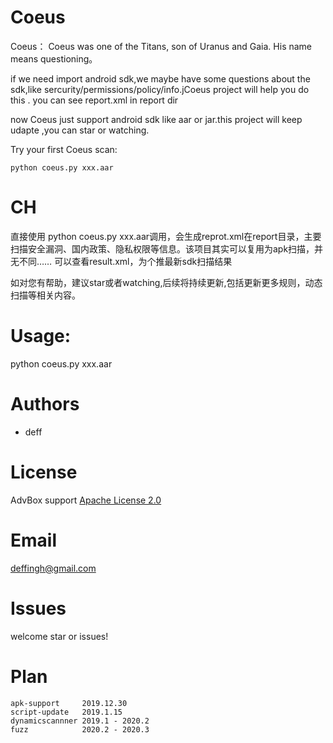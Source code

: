 # Coeus

Coeus：
  Coeus was one of the Titans, son of Uranus and Gaia. His name means questioning。
  
  if we need import android sdk,we maybe have some questions about the sdk,like sercurity/permissions/policy/info.jCoeus project will help you do this .
  you can see report.xml in report dir

  
  now Coeus just support android sdk like aar or jar.this project will keep udapte ,you can star or watching.
  
Try your first Coeus scan:
    
    python coeus.py xxx.aar

# CH

  直接使用 python coeus.py xxx.aar调用，会生成reprot.xml在report目录，主要扫描安全漏洞、国内政策、隐私权限等信息。该项目其实可以复用为apk扫描，并无不同……
  可以查看result.xml，为个推最新sdk扫描结果

  如对您有帮助，建议star或者watching,后续将持续更新,包括更新更多规则，动态扫描等相关内容。
 
# Usage:
  python coeus.py xxx.aar

# Authors

- deff

# License

AdvBox support [Apache License 2.0](https://github.com/baidu/AdvBox/blob/master/LICENSE)

# Email
  deffingh@gmail.com

# Issues
  welcome star or issues!

# Plan

    apk-support     2019.12.30
    script-update   2019.1.15
    dynamicscannner 2019.1 - 2020.2
    fuzz            2020.2 - 2020.3